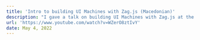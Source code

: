 ```yaml
---
title: 'Intro to building UI Machines with Zag.js (Macedonian)'
description: "I gave a talk on building UI Machines with Zag.js at the BeerJS meetup in Skopje. The talk is in Macedonian."
url: 'https://www.youtube.com/watch?v=WZerO8ztIvY'
date: May 4, 2022
---
```


